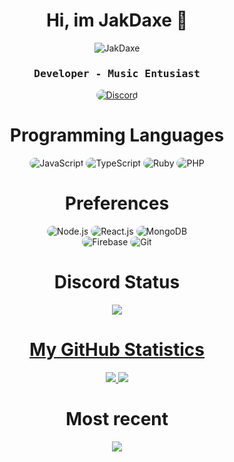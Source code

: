 
<p align="center">
    <h1 align="center">Hi, im JakDaxe 👋</h1>
    <p align="center"><img src="https://komarev.com/ghpvc/?username=JakDaxe" alt="JakDaxe" /> </p> </h1>
</p>
<div align="center">
    <h3 align="center"><samp> Developer - Music Entusiast </samp></h3>
</div>

<p align="center">
    <a href="https://discord.gg/5rNm6uQUqt"><img src="https://img.shields.io/badge/Discord-323540?style=for-the-badge&logo=discord&logoColor=5294E2" style="border-radius:15px" alt="Discord"></a>
</p>

<h1 align="center">
    Programming Languages
</h1>

<div align="center">
    <img src="https://img.shields.io/badge/JavaScript-323540?style=for-the-badge&logo=javascript&logoColor=5294E2" alt="JavaScript" style="border-radius:15px"/>
    <img src="https://img.shields.io/badge/TypeScript-323540?style=for-the-badge&logo=typescript&logoColor=5294E2" alt="TypeScript" style="border-radius:15px"/>
    <img src="https://img.shields.io/badge/Ruby-323540?style=for-the-badge&logo=ruby&logoColor=5294E2" alt="Ruby" style="border-radius:15px"/>
    <img src="https://img.shields.io/badge/PHP-323540?style=for-the-badge&logo=php&logoColor=5294E2" alt="PHP" style="border-radius:15px"/>

</div>

<h1 align="center">
    Preferences
</h1>

<div align="center">
    <img src="https://img.shields.io/badge/Node.js-323540?style=for-the-badge&logo=node.js&logoColor=5294E2" alt="Node.js" style="border-radius:15px"/>
    <img src="https://img.shields.io/badge/React-323540?style=for-the-badge&logo=react&logoColor=5294E2" alt="React.js"  style="border-radius:15px"/>
    <img src="https://img.shields.io/badge/MongoDB-323540?style=for-the-badge&logo=mongodb&logoColor=5294E2" alt="MongoDB" style="border-radius:15px"/>
    <br/>
    <img src="https://img.shields.io/badge/Firebase-323540.svg?style=for-the-badge&logo=firebase&logoColor=5294E2" alt="Firebase" style="border-radius:15px"/>
    <img src="https://img.shields.io/badge/git-323540.svg?style=for-the-badge&logo=git&logoColor=5294E2" alt="Git" style="border-radius:15px"/>
</div>

<h1 align="center">
    Discord Status
</h1>
<p align="center">
    <a href="https://github.com/JakDaxe">
      <img src="https://lanyard.cnrad.dev/api/318149637964038144?theme=dark&animated=true&hideDiscrim=true&borderRadius=10px&idleMessage=chilling" />
</p>
    
<h1 align="center">
    My GitHub Statistics
</h1>
  <p align="center">
    <a href="https://github.com/JakDaxe/">
        <img src="https://github-readme-stats.vercel.app/api?username=JakDaxe&show_icons=true&theme=dark" />
    <a href="https://github.com/JakDaxe">
        <img src="https://github-readme-streak-stats.herokuapp.com?user=JakDaxe&show_icons=true&theme=dark" />
    </a>
<p>
    
<h1 align="center">
    Most recent
</h1>
<p align="center">
    <a href="https://github.com/JakDaxe/EclipseRPG">
        <img src="https://github-readme-stats.vercel.app/api/pin/?username=JakDaxe&repo=EclipseRPG&theme=dark&show_owner=DEEM-0001" />
    </a>
</p>
